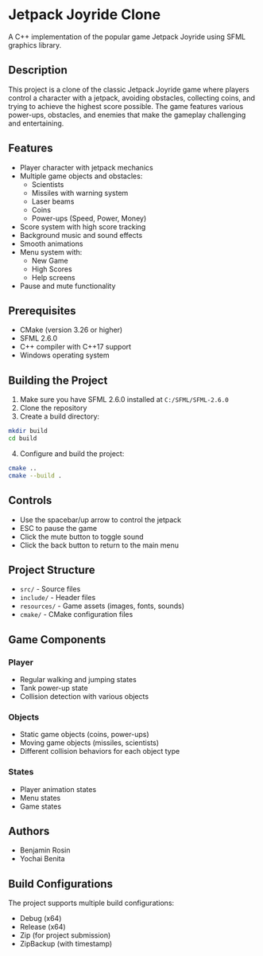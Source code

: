 # Jetpack Joyride Clone

A C++ implementation of the popular game Jetpack Joyride using SFML graphics library.

## Description

This project is a clone of the classic Jetpack Joyride game where players control a character with a jetpack, avoiding obstacles, collecting coins, and trying to achieve the highest score possible. The game features various power-ups, obstacles, and enemies that make the gameplay challenging and entertaining.

## Features

- Player character with jetpack mechanics
- Multiple game objects and obstacles:
  - Scientists
  - Missiles with warning system
  - Laser beams
  - Coins
  - Power-ups (Speed, Power, Money)
- Score system with high score tracking
- Background music and sound effects
- Smooth animations
- Menu system with:
  - New Game
  - High Scores
  - Help screens
- Pause and mute functionality

## Prerequisites

- CMake (version 3.26 or higher)
- SFML 2.6.0
- C++ compiler with C++17 support
- Windows operating system

## Building the Project

1. Make sure you have SFML 2.6.0 installed at `C:/SFML/SFML-2.6.0`
2. Clone the repository
3. Create a build directory:
```bash
mkdir build
cd build
```
4. Configure and build the project:
```bash
cmake ..
cmake --build .
```

## Controls

- Use the spacebar/up arrow to control the jetpack
- ESC to pause the game
- Click the mute button to toggle sound
- Click the back button to return to the main menu

## Project Structure

- `src/` - Source files
- `include/` - Header files
- `resources/` - Game assets (images, fonts, sounds)
- `cmake/` - CMake configuration files

## Game Components

### Player
- Regular walking and jumping states
- Tank power-up state
- Collision detection with various objects

### Objects
- Static game objects (coins, power-ups)
- Moving game objects (missiles, scientists)
- Different collision behaviors for each object type

### States
- Player animation states
- Menu states
- Game states

## Authors

- Benjamin Rosin
- Yochai Benita

## Build Configurations

The project supports multiple build configurations:
- Debug (x64)
- Release (x64)
- Zip (for project submission)
- ZipBackup (with timestamp) 
